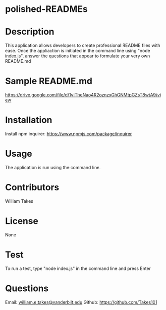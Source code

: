 # polished-READMEs


# Description
This application allows developers to create professional README files with ease. Once the appliaction is initiated in the command line using "node index.js", answer the questions that appear to formulate your very own README.md

# Sample README.md
https://drive.google.com/file/d/1vITheNao4R2oznzxGhGNMtpGZsT8wtA9/view

# Installation
Install npm inquirer:
https://www.npmjs.com/package/inquirer

# Usage
The application is run using the command line.

# Contributors
William Takes

# License
None

# Test
To run a test, type "node index.js" in the command line and press Enter

# Questions
Email: william.e.takes@vanderbilt.edu
Github: https://github.com/Takes101
